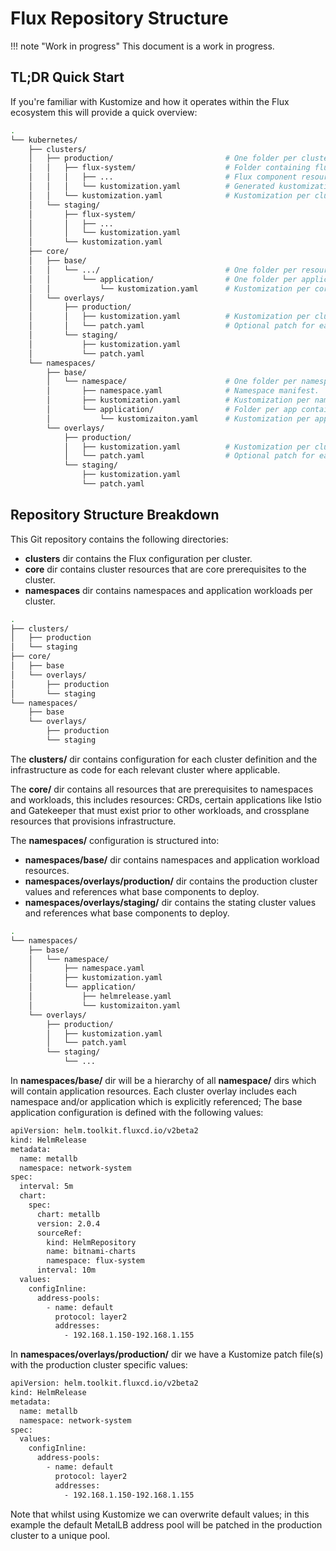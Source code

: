# Flux Repository Structure

!!! note "Work in progress"
    This document is a work in progress.

## TL;DR Quick Start

If you're familiar with Kustomize and how it operates within the Flux ecosystem this will provide a quick overview:

```bash
.
└── kubernetes/
    ├── clusters/
    │   ├── production/                         # One folder per cluster.
    │   │   ├── flux-system/                    # Folder containing flux-system manifests.
    │   │   │   ├── ...                         # Flux component resource manifests.
    │   │   │   └── kustomization.yaml          # Generated kustomization per cluster bootstrap.
    │   │   └── kustomization.yaml              # Kustomization per cluster referring all manifests in core and namespace directory.
    │   └── staging/
    │       ├── flux-system/
    │       │   ├── ...
    │       │   └── kustomization.yaml
    │       └── kustomization.yaml
    ├── core/
    │   ├── base/
    │   │   └── .../                            # One folder per resource type and/or app with its core dependency with prune disabled.
    │   │       └── application/                # One folder per application with core manifests.
    │   │           └── kustomization.yaml      # Kustomization per core application.
    │   └── overlays/
    │       ├── production/
    │       │   ├── kustomization.yaml          # Kustomization per cluster referencing each core app required.
    │       │   └── patch.yaml                  # Optional patch for each environment.
    │       └── staging/
    │           ├── kustomization.yaml
    │           └── patch.yaml
    └── namespaces/
        ├── base/
        │   └── namespace/                      # One folder per namespace containing base resources.
        │       ├── namespace.yaml              # Namespace manifest.
        │       ├── kustomization.yaml          # Kustomization per namespace referring all manifests in this current directory.
        │       └── application/                # Folder per app containing manifests and patches for each application.
        │           └── kustomizaiton.yaml      # Kustomization per app referring all manifests in this directory.
        └── overlays/
            ├── production/
            │   ├── kustomization.yaml          # Kustomization per cluster referencing each namespace and app required.
            │   └── patch.yaml                  # Optional patch for each environment.
            └── staging/
                ├── kustomization.yaml
                └── patch.yaml
```

## Repository Structure Breakdown

This Git repository contains the following directories:

- **clusters** dir contains the Flux configuration per cluster.
- **core** dir contains cluster resources that are core prerequisites to the cluster.
- **namespaces** dir contains namespaces and application workloads per cluster.

```bash
.
├── clusters/
│   ├── production
│   └── staging
├── core/
│   ├── base
│   └── overlays/
│       ├── production
│       └── staging
└── namespaces/
    ├── base
    └── overlays/
        ├── production
        └── staging
```

The **clusters/** dir contains configuration for each cluster definition and the infrastructure as code for each relevant cluster where applicable.

The **core/** dir contains all resources that are prerequisites to namespaces and workloads, this includes resources: CRDs, certain applications like Istio and Gatekeeper that must exist prior to other workloads, and crossplane resources that provisions infrastructure.

The **namespaces/** configuration is structured into:

- **namespaces/base/** dir contains namespaces and application workload resources.
- **namespaces/overlays/production/** dir contains the production cluster values and references what base components to deploy.
- **namespaces/overlays/staging/** dir contains the stating cluster values and references what base components to deploy.

```bash
.
└── namespaces/
    ├── base/
    │   └── namespace/
    │       ├── namespace.yaml
    │       ├── kustomization.yaml
    │       └── application/
    │           ├── helmrelease.yaml
    │           └── kustomizaiton.yaml
    └── overlays/
        ├── production/
        │   ├── kustomization.yaml
        │   └── patch.yaml
        └── staging/
            └── ...
```

In **namespaces/base/** dir will be a hierarchy of all **namespace/** dirs which will contain application resources. Each cluster overlay includes each namespace and/or application which is explicitly referenced; The base application configuration is defined with the following values:

```bash
apiVersion: helm.toolkit.fluxcd.io/v2beta2
kind: HelmRelease
metadata:
  name: metallb
  namespace: network-system
spec:
  interval: 5m
  chart:
    spec:
      chart: metallb
      version: 2.0.4
      sourceRef:
        kind: HelmRepository
        name: bitnami-charts
        namespace: flux-system
      interval: 10m
  values:
    configInline:
      address-pools:
        - name: default
          protocol: layer2
          addresses:
            - 192.168.1.150-192.168.1.155
```

In **namespaces/overlays/production/** dir we have a Kustomize patch file(s) with the production cluster specific values:

```bash
apiVersion: helm.toolkit.fluxcd.io/v2beta2
kind: HelmRelease
metadata:
  name: metallb
  namespace: network-system
spec:
  values:
    configInline:
      address-pools:
        - name: default
          protocol: layer2
          addresses:
            - 192.168.1.150-192.168.1.155
```

Note that whilst using Kustomize we can overwrite default values; in this example the default MetalLB address pool will be patched in the production cluster to a unique pool.

